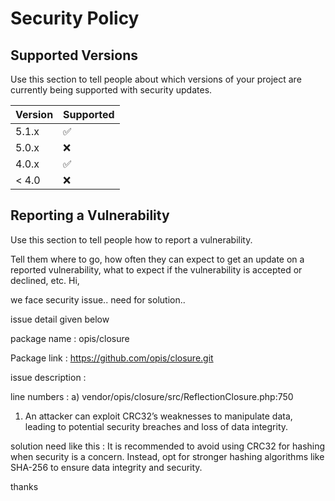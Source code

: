 # Security Policy

## Supported Versions

Use this section to tell people about which versions of your project are
currently being supported with security updates.

| Version | Supported          |
| ------- | ------------------ |
| 5.1.x   | :white_check_mark: |
| 5.0.x   | :x:                |
| 4.0.x   | :white_check_mark: |
| < 4.0   | :x:                |

## Reporting a Vulnerability

Use this section to tell people how to report a vulnerability.

Tell them where to go, how often they can expect to get an update on a
reported vulnerability, what to expect if the vulnerability is accepted or
declined, etc.
Hi,

we face security issue.. need for solution..

issue detail given below

package name : opis/closure

Package link : https://github.com/opis/closure.git

issue description : 

line numbers :
a) vendor/opis/closure/src/ReflectionClosure.php:750

1) An attacker can exploit CRC32’s weaknesses to manipulate data, leading to potential security breaches and loss of data integrity.

solution need like this : It is recommended to avoid using CRC32 for hashing when security is a concern. Instead, opt for stronger hashing algorithms like SHA-256 to ensure data integrity and security.


thanks
